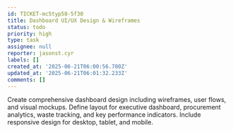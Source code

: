 ```yaml
---
id: TICKET-mc5typ58-5f30
title: Dashboard UI/UX Design & Wireframes
status: todo
priority: high
type: task
assignee: null
reporter: jasonst.cyr
labels: []
created_at: '2025-06-21T06:00:56.780Z'
updated_at: '2025-06-21T06:01:32.233Z'
comments: []
---
```


Create comprehensive dashboard design including wireframes, user flows, and visual mockups. Define layout for executive dashboard, procurement analytics, waste tracking, and key performance indicators. Include responsive design for desktop, tablet, and mobile.